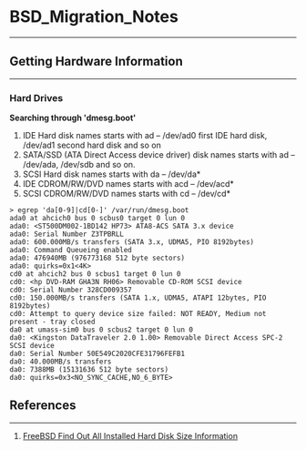 # BSD_Migration_Notes
---


## Getting Hardware Information
---

### Hard Drives
**Searching through 'dmesg.boot'**

1. IDE Hard disk names starts with ad – /dev/ad0 first IDE hard disk, /dev/ad1 second hard disk and so on
2. SATA/SSD (ATA Direct Access device driver) disk names starts with ad – /dev/ada, /dev/sdb and so on.
3. SCSI Hard disk names starts with da – /dev/da*
4. IDE CDROM/RW/DVD names starts with acd – /dev/acd*
5. SCSI CDROM/RW/DVD names starts with cd – /dev/cd*

```
> egrep 'da[0-9]|cd[0-]' /var/run/dmesg.boot
ada0 at ahcich0 bus 0 scbus0 target 0 lun 0
ada0: <ST500DM002-1BD142 HP73> ATA8-ACS SATA 3.x device
ada0: Serial Number Z3TPBRLL
ada0: 600.000MB/s transfers (SATA 3.x, UDMA5, PIO 8192bytes)
ada0: Command Queueing enabled
ada0: 476940MB (976773168 512 byte sectors)
ada0: quirks=0x1<4K>
cd0 at ahcich2 bus 0 scbus1 target 0 lun 0
cd0: <hp DVD-RAM GHA3N RH06> Removable CD-ROM SCSI device
cd0: Serial Number 328CD009357
cd0: 150.000MB/s transfers (SATA 1.x, UDMA5, ATAPI 12bytes, PIO 8192bytes)
cd0: Attempt to query device size failed: NOT READY, Medium not present - tray closed
da0 at umass-sim0 bus 0 scbus2 target 0 lun 0
da0: <Kingston DataTraveler 2.0 1.00> Removable Direct Access SPC-2 SCSI device
da0: Serial Number 50E549C2020CFE31796FEFB1
da0: 40.000MB/s transfers
da0: 7388MB (15131636 512 byte sectors)
da0: quirks=0x3<NO_SYNC_CACHE,NO_6_BYTE>
```


## References
---
1. [FreeBSD Find Out All Installed Hard Disk Size Information](https://www.cyberciti.biz/faq/freebsd-hard-disk-information/)
